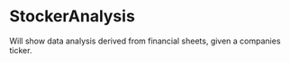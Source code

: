 # StockerAnalysis
Will show data analysis derived from financial sheets, given a companies ticker. 
